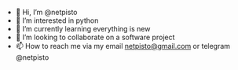 - 👋 Hi, I’m @netpisto
- 👀 I’m interested in python
- 🌱 I’m currently learning everything is new
- 💞️ I’m looking to collaborate on a software project
- 📫 How to reach me via my email netpisto@gmail.com or telegram @netpisto

<!---
netpisto/netpisto is a ✨ special ✨ repository because its `README.md` (this file) appears on your GitHub profile.
You can click the Preview link to take a look at your changes.
--->
